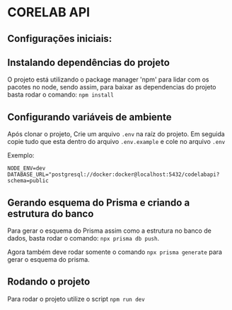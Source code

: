 # CORELAB API

## Configurações iniciais:

## Instalando dependências do projeto

O projeto está utilizando o package manager 'npm' para lidar com os pacotes no node, sendo assim, para baixar as dependencias do projeto basta rodar o comando: `npm install`
<br/>

## Configurando variáveis de ambiente

Após clonar o projeto, Crie um arquivo `.env` na raíz do projeto. Em seguida copie tudo que esta dentro do arquivo `.env.example` e cole no arquivo `.env` <br />

Exemplo:

```
NODE_ENV=dev
DATABASE_URL="postgresql://docker:docker@localhost:5432/codelabapi?schema=public
```

## Gerando esquema do Prisma e criando a estrutura do banco

Para gerar o esquema do Prisma assim como a estrutura no banco de dados, basta rodar o comando: `npx prisma db push`.

Agora também deve rodar somente o comando `npx prisma generate` para gerar o esquema do prisma.

## Rodando o projeto

Para rodar o projeto utilize o script `npm run dev`
